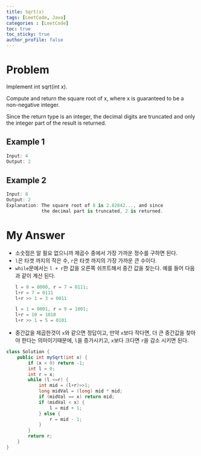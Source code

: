 ```yaml
---
title: Sqrt(x)
tags: [LeetCode, Java]
categories : [LeetCode]
toc: true
toc_sticky: true
author_profile: false
---
```


# Problem

Implement int sqrt(int x).

Compute and return the square root of x, where x is guaranteed to be a non-negative integer.

Since the return type is an integer, the decimal digits are truncated and only the integer part of the result is returned.

## Example 1

```swift
Input: 4
Output: 2
```

## Example 2

```swift
Input: 8
Output: 2
Explanation: The square root of 8 is 2.82842..., and since 
             the decimal part is truncated, 2 is returned.
```

# My Answer

* 소숫점은 알 필요 없으니까 제곱수 중에서 가장 가까운 정수를 구하면 된다.
* `l`은 타겟 까지의 작은 수, `r`은 타겟 까지의 가장 가까운 큰 수이다.
* `while`문에서는 `l + r`한 값을 오른쪽 쉬프트해서 중간 값을 찾는다. 예를 들어 다음과 같이 계산 된다.
    ```java
    l = 0 = 0000, r = 7 = 0111;
    l+r = 7 = 0111
    l+r >> 1 = 3 = 0011

    l = 1 = 0001, r = 9 = 1001;
    l+r = 10 = 1010
    l+r >> 1 = 5 = 0101
    ```
* 중간값을 제곱한것이 `x`와 같으면 정답이고, 만약 `x`보다 작다면, 더 큰 중간값을 찾아야 한다는 의미이기때문에, `l`을 증가시키고, `x`보다 크다면 `r`을 감소 시키면 된다.
    
```java
class Solution {
    public int mySqrt(int x) {
        if (x < 0) return -1;
        int l = 0;
        int r = x;
        while (l <=r) {
            int mid = (l+r)>>1;
            long midVal = (long) mid * mid;
            if (midVal == x) return mid;
            if (midVal < x) {
                l = mid + 1;
            } else {
                r = mid - 1;
            }
        }
        return r;
    }
}
```

